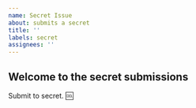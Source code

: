 ```yaml
---
name: Secret Issue
about: submits a secret 
title: ''
labels: secret
assignees: ''
---
```


## Welcome to the secret submissions

Submit to secret. :cool: